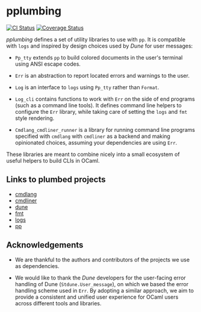# pplumbing

[![CI Status](https://github.com/mbarbin/pplumbing/workflows/ci/badge.svg)](https://github.com/mbarbin/pplumbing/actions/workflows/ci.yml)
[![Coverage Status](https://coveralls.io/repos/github/mbarbin/pplumbing/badge.svg?branch=main)](https://coveralls.io/github/mbarbin/pplumbing?branch=main)

*pplumbing* defines a set of utility libraries to use with `pp`. It is compatible with `logs` and inspired by design choices used by *Dune* for user messages:

- `Pp_tty` extends `pp` to build colored documents in the user's terminal using ANSI escape codes.

- `Err` is an abstraction to report located errors and warnings to the user.

- `Log` is an interface to `logs` using `Pp_tty` rather than `Format`.

- `Log_cli` contains functions to work with `Err` on the side of end programs (such as a command line tools). It defines command line helpers to configure the `Err` library, while taking care of setting the `logs` and `fmt` style rendering.

- `Cmdlang_cmdliner_runner` is a library for running command line programs specified with `cmdlang` with `cmdliner` as a backend and making opinionated choices, assuming your dependencies are using `Err`.

These libraries are meant to combine nicely into a small ecosystem of useful helpers to build CLIs in OCaml.

## Links to plumbed projects

- [cmdlang](https://github.com/mbarbin/cmdlang)
- [cmdliner](https://github.com/dbuenzli/cmdliner)
- [dune](https://github.com/ocaml/dune)
- [fmt](https://github.com/dbuenzli/fmt)
- [logs](https://github.com/dbuenzli/logs)
- [pp](https://github.com/ocaml-dune/pp)

## Acknowledgements

- We are thankful to the authors and contributors of the projects we use as dependencies.

- We would like to thank the *Dune* developers for the user-facing error handling of Dune (`Stdune.User_message`), on which we based the error handling scheme used in `Err`. By adopting a similar approach, we aim to provide a consistent and unified user experience for OCaml users across different tools and libraries.
